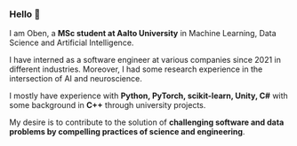 ### Hello 👋

I am Oben, a **MSc student at Aalto University** in Machine Learning, Data Science and Artificial Intelligence.

I have interned as a software engineer at various companies since 2021 in different industries. Moreover, I had some research experience in the intersection of AI and neuroscience.

I mostly have experience with **Python, PyTorch, scikit-learn, Unity, C#** with some background in **C++** through university projects.

My desire is to contribute to the solution of **challenging software and data problems by compelling practices of science and engineering**.

<!--
**obenozgur/obenozgur** is a ✨ _special_ ✨ repository because its `README.md` (this file) appears on your GitHub profile.

Here are some ideas to get you started:

- 🔭 I’m currently working on ...
- 🌱 I’m currently learning ...
- 👯 I’m looking to collaborate on ...
- 🤔 I’m looking for help with ...
- 💬 Ask me about ...
- 📫 How to reach me: ...
- 😄 Pronouns: ...
- ⚡ Fun fact: ...
-->
